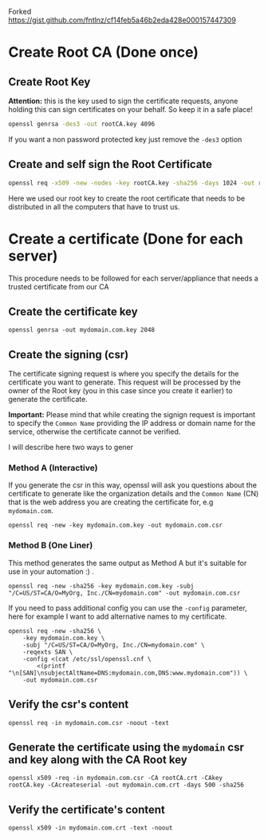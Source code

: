 Forked https://gist.github.com/fntlnz/cf14feb5a46b2eda428e000157447309

# Create Root CA (Done once)

## Create Root Key

**Attention:** this is the key used to sign the certificate requests, anyone holding this can sign certificates on your behalf. So keep it in a safe place!

```bash
openssl genrsa -des3 -out rootCA.key 4096
```

If you want a non password protected key just remove the `-des3` option


## Create and self sign the Root Certificate

```bash
openssl req -x509 -new -nodes -key rootCA.key -sha256 -days 1024 -out rootCA.crt
```

Here we used our root key to create the root certificate that needs to be distributed in all the computers that have to trust us.


# Create a certificate (Done for each server)

This procedure needs to be followed for each server/appliance that needs a trusted certificate from our CA

## Create the certificate key

```
openssl genrsa -out mydomain.com.key 2048
```

## Create the signing  (csr)

The certificate signing request is where you specify the details for the certificate you want to generate.
This request will be processed by the owner of the Root key (you in this case since you create it earlier) to generate the certificate.

**Important:** Please mind that while creating the signign request is important to specify the `Common Name` providing the IP address or domain name for the service, otherwise the certificate cannot be verified.

I will describe here two ways to gener

### Method A (Interactive)

If you generate the csr in this way, openssl will ask you questions about the certificate to generate like the organization details and the `Common Name` (CN) that is the web address you are creating the certificate for, e.g `mydomain.com`.

```
openssl req -new -key mydomain.com.key -out mydomain.com.csr
```

### Method B (One Liner)

This method generates the same output as Method A but it's suitable for use in your automation :) .

```
openssl req -new -sha256 -key mydomain.com.key -subj "/C=US/ST=CA/O=MyOrg, Inc./CN=mydomain.com" -out mydomain.com.csr
```

If you need to pass additional config you can use the `-config` parameter, here for example I want to add alternative names to my certificate.

```
openssl req -new -sha256 \
    -key mydomain.com.key \
    -subj "/C=US/ST=CA/O=MyOrg, Inc./CN=mydomain.com" \
    -reqexts SAN \
    -config <(cat /etc/ssl/openssl.cnf \
        <(printf "\n[SAN]\nsubjectAltName=DNS:mydomain.com,DNS:www.mydomain.com")) \
    -out mydomain.com.csr
```


## Verify the csr's content

```
openssl req -in mydomain.com.csr -noout -text
```

## Generate the certificate using the `mydomain` csr and key along with the CA Root key

```
openssl x509 -req -in mydomain.com.csr -CA rootCA.crt -CAkey rootCA.key -CAcreateserial -out mydomain.com.crt -days 500 -sha256
```

## Verify the certificate's content

```
openssl x509 -in mydomain.com.crt -text -noout
```

